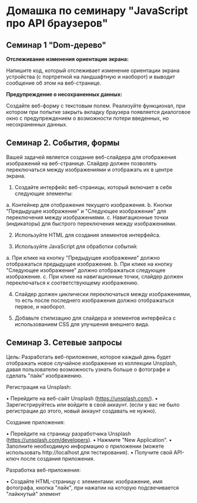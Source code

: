 # Домашка по семинару "JavaScript про API браузеров" 
##  Семинар 1 "Dom-дерево"

__Отслеживание изменения ориентации экрана:__

Напишите код, который отслеживает изменение ориентации экрана устройства (с портретной на ландшафтную и наоборот) и выводит сообщение об этом на веб-странице.

__Предупреждение о несохраненных данных:__

Создайте веб-форму с текстовым полем. Реализуйте функционал, при котором при попытке закрыть вкладку браузера появляется диалоговое окно с предупреждением о возможности потери введенных, но несохраненных данных.

## Семинар 2. События, формы
Вашей задачей является создание веб-слайдера для отображения изображений на веб-странице. Слайдер должен позволять переключаться между изображениями и отображать их в центре экрана.

1. Создайте интерфейс веб-страницы, который включает в себя следующие элементы:

a. Контейнер для отображения текущего изображения.
b. Кнопки "Предыдущее изображение" и "Следующее изображение" для переключения между изображениями.
c. Навигационные точки (индикаторы) для быстрого переключения между изображениями.

2. Используйте HTML для создания элементов интерфейса.

3. Используйте JavaScript для обработки событий:

a. При клике на кнопку "Предыдущее изображение" должно отображаться предыдущее изображение.
b. При клике на кнопку "Следующее изображение" должно отображаться следующее изображение.
c. При клике на навигационные точки, слайдер должен переключаться к соответствующему изображению.

4. Слайдер должен циклически переключаться между изображениями, то есть после последнего изображения должно отображаться первое, и наоборот.

5. Добавьте стилизацию для слайдера и элементов интерфейса с использованием CSS для улучшения внешнего вида.

## Семинар 3. Сетевые запросы

Цель: Разработать веб-приложение, которое каждый день будет отображать новое случайное изображение из коллекции Unsplash, давая пользователю возможность узнать больше о фотографе и сделать "лайк" изображению.

Регистрация на Unsplash:

• Перейдите на веб-сайт Unsplash (https://unsplash.com/).
• Зарегистрируйтесь или войдите в свой аккаунт. (если у вас не было регистрации до этого, новый аккаунт создавать не нужно).

Создание приложения:

• Перейдите на страницу разработчика Unsplash (https://unsplash.com/developers).
• Нажмите "New Application".
• Заполните необходимую информацию о приложении (можете использовать http://localhost для тестирования).
• Получите свой API-ключ после создания приложения.

Разработка веб-приложения:

• Создайте HTML-страницу с элементами: изображение, имя фотографа, кнопка "лайк", при нажатии на которую подсвечивается "лайкнутый" элемент